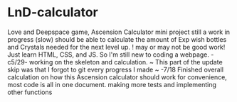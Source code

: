 # LnD-calculator
Love and Deepspace game, Ascension Calculator 
mini project still a work in progress (slow)
should be able to calculate the amount of Exp wish bottles and Crystals needed for the next level up.
! may or may not be good work! Just learn HTML, CSS, and JS. So I'm still new to coding a webpage.
-c5/29-
  working on the skeleton and calculation. 
  ~ This part of the update skip was that I forgot to git every progress I made ~
-7/18
  Finished overall calculation on how this Ascension calculator should work
  for convenience, most code is all in one document.
  making more tests and implementing other functions 
